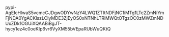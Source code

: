 pypi-AgEIcHlwaS5vcmcCJDgwODYwNzY4LWQ1ZTItNDFjNC1iMTg1LTc2ZmNiYmFjNDA0YgACKlszLCIyMDE3ZjEyOS0xNTNhLTRlMWQtOTgzOC0zMWZmNDUxZDk1OGUiXQAABiBgJT-hycy1ez4c0oeKIp6vr6VyXM55bVEpaRUbWuQKtQ